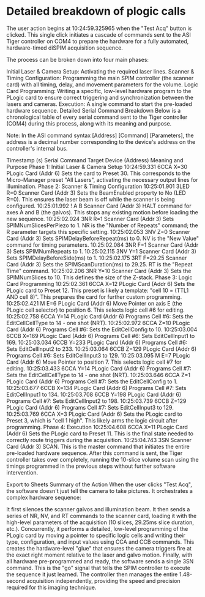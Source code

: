 # Detailed breakdown of plogic calls

The user action begins at 10:24:59.325965 when the "Test Acq" button is clicked. This single click initiates a cascade of commands sent to the ASI Tiger controller on COM4 to prepare the hardware for a fully automated, hardware-timed diSPIM acquisition sequence.

The process can be broken down into four main phases:

Initial Laser & Camera Setup: Activating the required laser lines.
Scanner & Timing Configuration: Programming the main SPIM controller (the scanner card) with all timing, delay, and movement parameters for the volume.
Logic Card Programming: Writing a specific, low-level hardware program to the PLogic card to ensure correct triggering and synchronization between the lasers and cameras.
Execution: A single command to start the pre-loaded hardware sequence.
Detailed Serial Command Breakdown
Below is a chronological table of every serial command sent to the Tiger controller (COM4) during this process, along with its meaning and purpose.

Note: In the ASI command syntax [Address] [Command] [Parameters], the address is a decimal number corresponding to the device's address on the controller's internal bus.

Timestamp (s) Serial Command Target Device (Address) Meaning and Purpose
Phase 1: Initial Laser & Camera Setup
10:24:59.331 6CCA X=30 PLogic Card (Addr 6) Sets the card to Preset 30. This corresponds to the Micro-Manager preset "All Lasers", activating the necessary output lines for illumination.
Phase 2: Scanner & Timing Configuration
10:25:01.901 3LED R=0 Scanner Card (Addr 3) Sets the BeamEnabled property to No (LED R=0). This ensures the laser beam is off while the scanner is being configured.
10:25:01.992 ! A B Scanner Card (Addr 3) HALT command for axes A and B (the galvos). This stops any existing motion before loading the new sequence.
10:25:02.024 3NR R=1 Scanner Card (Addr 3) Sets SPIMNumSlicesPerPiezo to 1. NR is the "Number of Repeats" command; the R parameter targets this specific setting.
10:25:02.053 3NV Z=0 Scanner Card (Addr 3) Sets SPIMDelayBeforeRepeat(ms) to 0. NV is the "New Value" command for timing parameters.
10:25:02.084 3NR F=1 Scanner Card (Addr 3) Sets SPIMNumRepeats to 1.
10:25:02.115 3NV Y=1 Scanner Card (Addr 3) Sets SPIMDelayBeforeSide(ms) to 1.
10:25:02.175 3RT F=29.25 Scanner Card (Addr 3) Sets the SPIMScanDuration(ms) to 29.25. RT is the "Repeat Time" command.
10:25:02.206 3NR Y=10 Scanner Card (Addr 3) Sets the SPIMNumSlices to 10. This defines the size of the Z-stack.
Phase 3: Logic Card Programming
10:25:02.361 6CCA X=12 PLogic Card (Addr 6) Sets the PLogic card to Preset 12. This preset is likely a template: "cell 10 = (TTL1 AND cell 8)". This prepares the card for further custom programming.
10:25:02.421 M E=6 PLogic Card (Addr 6) Move Pointer on axis E (the PLogic cell selector) to position 6. This selects logic cell #6 for editing.
10:25:02.758 6CCA Y=14 PLogic Card (Addr 6) Programs Cell #6: Sets the EditCellCellType to 14 - one shot (NRT).
10:25:02.972 6CCA Z=10 PLogic Card (Addr 6) Programs Cell #6: Sets the EditCellConfig to 10.
10:25:03.004 6CCB X=169 PLogic Card (Addr 6) Programs Cell #6: Sets EditCellInput1 to 169.
10:25:03.034 6CCB Y=233 PLogic Card (Addr 6) Programs Cell #6: Sets EditCellInput2 to 233.
10:25:03.064 6CCB Z=129 PLogic Card (Addr 6) Programs Cell #6: Sets EditCellInput3 to 129.
10:25:03.095 M E=7 PLogic Card (Addr 6) Move Pointer to position 7. This selects logic cell #7 for editing.
10:25:03.433 6CCA Y=14 PLogic Card (Addr 6) Programs Cell #7: Sets the EditCellCellType to 14 - one shot (NRT).
10:25:03.646 6CCA Z=1 PLogic Card (Addr 6) Programs Cell #7: Sets the EditCellConfig to 1.
10:25:03.677 6CCB X=134 PLogic Card (Addr 6) Programs Cell #7: Sets EditCellInput1 to 134.
10:25:03.708 6CCB Y=198 PLogic Card (Addr 6) Programs Cell #7: Sets EditCellInput2 to 198.
10:25:03.739 6CCB Z=129 PLogic Card (Addr 6) Programs Cell #7: Sets EditCellInput3 to 129.
10:25:03.769 6CCA X=3 PLogic Card (Addr 6) Sets the PLogic card to Preset 3, which is "cell 1 high". This likely arms the logic circuit after programming.
Phase 4: Execution
10:25:04.608 6CCA X=11 PLogic Card (Addr 6) Sets the PLogic card to Preset 11. This is the final state needed to correctly route triggers during the acquisition.
10:25:04.743 3SN Scanner Card (Addr 3) SCAN. This is the master command that initiates the entire pre-loaded hardware sequence. After this command is sent, the Tiger controller takes over completely, running the 10-slice volume scan using the timings programmed in the previous steps without further software intervention.

Export to Sheets
Summary of the Action
When the user clicks "Test Acq", the software doesn't just tell the camera to take pictures. It orchestrates a complex hardware sequence:

It first silences the scanner galvos and illumination beam.
It then sends a series of NR, NV, and RT commands to the scanner card, loading it with the high-level parameters of the acquisition (10 slices, 29.25ms slice duration, etc.).
Concurrently, it performs a detailed, low-level programming of the PLogic card by moving a pointer to specific logic cells and writing their type, configuration, and input values using CCA and CCB commands. This creates the hardware-level "glue" that ensures the camera triggers fire at the exact right moment relative to the laser and galvo motion.
Finally, with all hardware pre-programmed and ready, the software sends a single 3SN command. This is the "go" signal that tells the SPIM controller to execute the sequence it just learned. The controller then manages the entire 1.48-second acquisition independently, providing the speed and precision required for this imaging technique.
